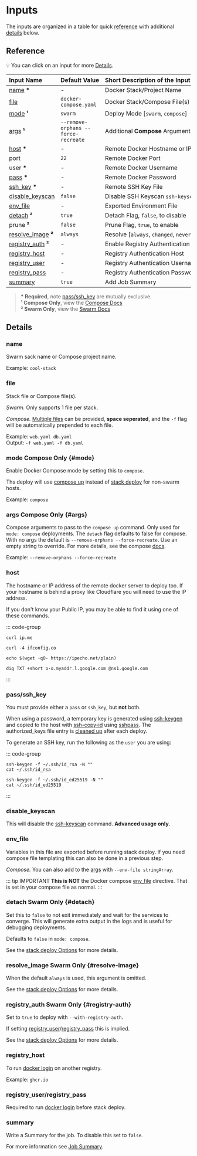 # Inputs

The inputs are organized in a table for quick [reference](#reference) with additional [details](#details) below.

## Reference

💡 You can click on an input for more [Details](#details).

| Input&nbsp;Name                               | Default&nbsp;Value                  | Short&nbsp;Description&nbsp;of&nbsp;the&nbsp;Input&nbsp;Value |
| :-------------------------------------------- | :---------------------------------- | :------------------------------------------------------------ |
| [name](#name) **\***                          | -                                   | Docker Stack/Project Name                                     |
| [file](#file)                                 | `docker-compose.yaml`               | Docker Stack/Compose File(s)                                  |
| [mode](#mode) **¹**                           | `swarm`                             | Deploy Mode [`swarm`, `compose`]                              |
| [args](#args) **¹**                           | `--remove-orphans --force-recreate` | Additional **Compose** Arguments                              |
| [host](#host) **\***                          | -                                   | Remote Docker Hostname or IP                                  |
| port                                          | `22`                                | Remote Docker Port                                            |
| user **\***                                   | -                                   | Remote Docker Username                                        |
| [pass](#pass-ssh-key) **\***                  | -                                   | Remote Docker Password                                        |
| [ssh_key](#pass-ssh-key) **\***               | -                                   | Remote SSH Key File                                           |
| [disable_keyscan](#disable-keyscan)           | `false`                             | Disable SSH Keyscan `ssh-keyscan`                             |
| [env_file](#env-file)                         | -                                   | Exported Environment File                                     |
| [detach](#detach) **²**                       | `true`                              | Detach Flag, `false`, to disable                              |
| prune **²**                                   | `false`                             | Prune Flag, `true`, to enable                                 |
| [resolve_image](#resolve-image) **²**         | `always`                            | Resolve [`always`, `changed`, `never`]                        |
| [registry_auth](#registry-auth) **²**         | -                                   | Enable Registry Authentication                                |
| [registry_host](#registry-host)               | -                                   | Registry Authentication Host                                  |
| [registry_user](#registry-user-registry-pass) | -                                   | Registry Authentication Username                              |
| [registry_pass](#registry-user-registry-pass) | -                                   | Registry Authentication Password                              |
| [summary](#summary)                           | `true`                              | Add Job Summary                                               |

> **\* Required**, note [pass/ssh_key](#pass-ssh-key) are mutually exclusive.  
> **¹ Compose Only**, view the [Compose Docs](https://docs.docker.com/reference/cli/docker/compose/up/)  
> **² Swarm Only**, view the [Swarm Docs](https://docs.docker.com/reference/cli/docker/stack/deploy/)

## Details

### name

Swarm sack name or Compose project name.

Example: `cool-stack`

### file

Stack file or Compose file(s).

_Swarm._ Only supports 1 file per stack.

_Compose._ [Multiple files](https://docs.docker.com/compose/how-tos/multiple-compose-files/) can be provided, **space seperated**,
and the `-f` flag will be automatically prepended to each file.

Example: `web.yaml db.yaml`  
Output: `-f web.yaml -f db.yaml`

### mode <Badge type="warning">Compose Only</Badge> {#mode}

Enable Docker Compose mode by setting this to `compose`.

Ths deploy will use [compose up](https://docs.docker.com/reference/cli/docker/compose/up/)
instead of [stack deploy](https://docs.docker.com/reference/cli/docker/stack/deploy/) for non-swarm hosts.

Example: `compose`

### args <Badge type="warning">Compose Only</Badge> {#args}

Compose arguments to pass to the `compose up` command. Only used for `mode: compose` deployments.
The `detach` flag defaults to false for compose. With no args the default is `--remove-orphans --force-recreate`.
Use an empty string to override. For more details, see the compose
[docs](https://docs.docker.com/reference/cli/docker/compose/up/).

Example: `--remove-orphans --force-recreate`

### host

The hostname or IP address of the remote docker server to deploy too.
If your hostname is behind a proxy like Cloudflare you will need to use the IP address.

If you don't know your Public IP, you may be able to find it using one of these commands.

::: code-group

```shell [curl ~vscode-icons:file-type-shell~]
curl ip.me
```

```shell [curl -4 ~vscode-icons:file-type-shell~]
curl -4 ifconfig.co
```

```shell [wget ~vscode-icons:file-type-shell~]
echo $(wget -qO- https://ipecho.net/plain)
```

```shell [dig ~vscode-icons:file-type-shell~]
dig TXT +short o-o.myaddr.l.google.com @ns1.google.com
```

:::

### pass/ssh_key

You must provide either a `pass` or `ssh_key`, but **not** both.

When using a password, a temporary key is generated using [ssh-keygen](https://linux.die.net/man/1/ssh-copy-id)
and copied to the host with [ssh-copy-id](https://linux.die.net/man/1/ssh-copy-id) using [sshpass](https://linux.die.net/man/1/sshpass).
The authorized_keys file entry is [cleaned up](https://github.com/cssnr/stack-deploy-action/blob/master/src/main.sh#L10) after each deploy.

To generate an SSH key, run the following as the `user` you are using:

::: code-group

```shell [rsa ~vscode-icons:file-type-shell~]
ssh-keygen -f ~/.ssh/id_rsa -N ""
cat ~/.ssh/id_rsa
```

```shell [ed25519 ~vscode-icons:file-type-shell~]
ssh-keygen -f ~/.ssh/id_ed25519 -N ""
cat ~/.ssh/id_ed25519
```

:::

### disable_keyscan

This will disable the [ssh-keyscan](https://linux.die.net/man/1/ssh-keyscan) command. **Advanced usage only.**

### env_file

Variables in this file are exported before running stack deploy.
If you need compose file templating this can also be done in a previous step.

_Compose._ You can also add to the [args](#args) with `--env-file stringArray`.

::: tip IMPORTANT
**This is NOT** the Docker compose [env_file](https://docs.docker.com/compose/how-tos/environment-variables/set-environment-variables/#use-the-env_file-attribute) directive.
That is set in your compose file as normal.
:::

### detach <Badge type="warning">Swarm Only</Badge> {#detach}

Set this to `false` to not exit immediately and wait for the services to converge.
This will generate extra output in the logs and is useful for debugging deployments.

Defaults to `false` in `mode: compose`.

See the [stack deploy Options](https://docs.docker.com/reference/cli/docker/stack/deploy/#options) for more details.

### resolve_image <Badge type="warning">Swarm Only</Badge> {#resolve-image}

When the default `always` is used, this argument is omitted.

See the [stack deploy Options](https://docs.docker.com/reference/cli/docker/stack/deploy/#options) for more details.

### registry_auth <Badge type="warning">Swarm Only</Badge> {#registry-auth}

Set to `true` to deploy with `--with-registry-auth`.

If setting [registry_user](#registry-user-registry-pass)/[registry_pass](#registry-user-registry-pass) this is implied.

See the [stack deploy Options](https://docs.docker.com/reference/cli/docker/stack/deploy/#options) for more details.

### registry_host

To run [docker login](https://docs.docker.com/reference/cli/docker/login/) on another registry.

Example: `ghcr.io`

### registry_user/registry_pass

Required to run [docker login](https://docs.docker.com/reference/cli/docker/login/) before stack deploy.

### summary

Write a Summary for the job. To disable this set to `false`.

For more information see [Job Summary](../guides/features.md#job-summary).
